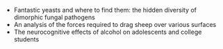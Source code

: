 * Fantastic yeasts and where to find them: the hidden diversity of dimorphic fungal pathogens
* An analysis of the forces required to drag sheep over various surfaces
* The neurocognitive effects of alcohol on adolescents and college students
